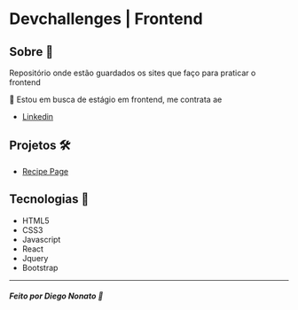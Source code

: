 <h1>Devchallenges | Frontend</h1>



## Sobre :memo:

Repositório onde estão guardados os sites que faço para praticar o frontend

👀 Estou em busca de estágio em frontend, me contrata ae

- <a href="https://www.linkedin.com/in/diegononato/">Linkedin</a>

## Projetos  🛠 

- <a href="https://github.com/nonatodiego/Devchallenges-Frontend/tree/main/recipe-page">Recipe Page</a>


## Tecnologias :rocket:

- HTML5
- CSS3
- Javascript
- React
- Jquery
- Bootstrap
---

##### Feito por Diego Nonato :wave:
